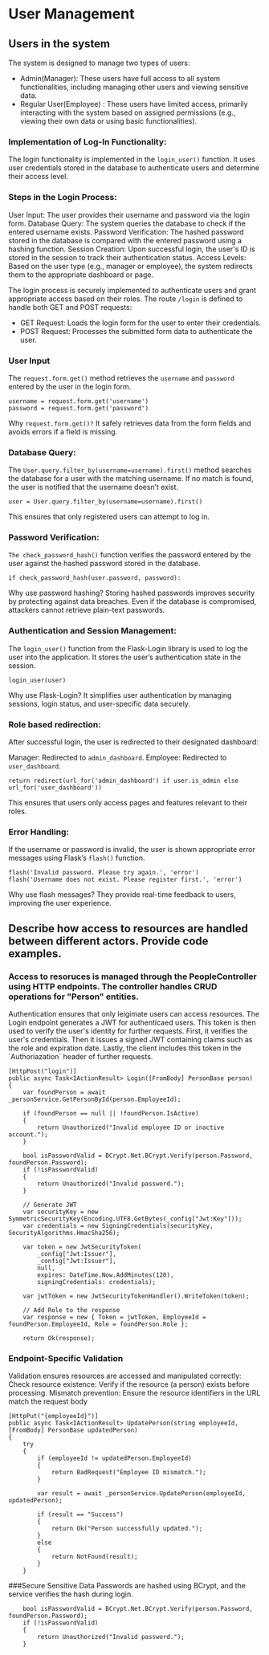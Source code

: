 # User Management

## Users in the system
The system is designed to manage two types of users:
* Admin(Manager): These users have full access to all system functionalities, including managing other users and viewing sensitive data.
* Regular User(Employee) : These users have limited access, primarily interacting with the system based on assigned permissions (e.g., viewing their own data or using basic functionalities).

### Implementation of Log-In Functionality:
The login functionality is implemented in the `login_user()` function. It uses user credentials stored in the database to authenticate users and determine their access level.

### Steps in the Login Process:
User Input: The user provides their username and password via the login form.
Database Query: The system queries the database to check if the entered username exists.
Password Verification: The hashed password stored in the database is compared with the entered password using a hashing function.
Session Creation: Upon successful login, the user's ID is stored in the session to track their authentication status.
Access Levels: Based on the user type (e.g., manager or employee), the system redirects them to the appropriate dashboard or page.

The login process is securely implemented to authenticate users and grant appropriate access based on their roles.
The route `/login` is defined to handle both GET and POST requests:
* GET Request: Loads the login form for the user to enter their credentials.
* POST Request: Processes the submitted form data to authenticate the user.

### User Input
  The `request.form.get()` method retrieves the `username` and `password` entered by the user in the login form.
```
username = request.form.get('username')
password = request.form.get('password')
```
Why `request.form.get()?`
It safely retrieves data from the form fields and avoids errors if a field is missing.

### Database Query:
The `User.query.filter_by(username=username).first()` method searches the database for a user with the matching username. If no match is found, the user is notified that the username doesn’t exist.

```user = User.query.filter_by(username=username).first()```

This ensures that only registered users can attempt to log in.

### Password Verification:
`The check_password_hash()` function verifies the password entered by the user against the hashed password stored in the database.
```
if check_password_hash(user.password, password):
```
Why use password hashing?
Storing hashed passwords improves security by protecting against data breaches. Even if the database is compromised, attackers cannot retrieve plain-text passwords.

### Authentication and Session Management:
The `login_user()` function from the Flask-Login library is used to log the user into the application. It stores the user’s authentication state in the session.
```
login_user(user)
```
Why use Flask-Login?
It simplifies user authentication by managing sessions, login status, and user-specific data securely.

### Role based redirection:

After successful login, the user is redirected to their designated dashboard:

Manager: Redirected to `admin_dashboard`.
Employee: Redirected to `user_dashboard`.
```
return redirect(url_for('admin_dashboard') if user.is_admin else url_for('user_dashboard'))
```

This ensures that users only access pages and features relevant to their roles.

### Error Handling:

If the username or password is invalid, the user is shown appropriate error messages using Flask’s `flash()` function.
```
flash('Invalid password. Please try again.', 'error')
flash('Username does not exist. Please register first.', 'error')
```

Why use flash messages?
They provide real-time feedback to users, improving the user experience.

## Describe how access to resources are handled between different actors. Provide code examples. 

### Access to resoruces is managed through the PeopleController using HTTP endpoints. The controller handles CRUD operations for "Person" entities.

Authentication ensures that only leigimate users can access resources. The Login endpoint generates a JWT for authenticaed users. This token is then used to verify the user's identity for further requests.
First, it verifies the user's credentials. Then it issues a signed JWT containing claims such as the role and expiration date. Lastly, the client includes this token in the ´Authoriazation´ header of further requests. 


    [HttpPost("login")]
    public async Task<IActionResult> Login([FromBody] PersonBase person)
    {
        var foundPerson = await _personService.GetPersonById(person.EmployeeId);

        if (foundPerson == null || !foundPerson.IsActive)
        {
            return Unauthorized("Invalid employee ID or inactive account.");
        }

        bool isPasswordValid = BCrypt.Net.BCrypt.Verify(person.Password, foundPerson.Password);
        if (!isPasswordValid)
        {
            return Unauthorized("Invalid password.");
        }

        // Generate JWT
        var securityKey = new SymmetricSecurityKey(Encoding.UTF8.GetBytes(_config["Jwt:Key"]));
        var credentials = new SigningCredentials(securityKey, SecurityAlgorithms.HmacSha256);

        var token = new JwtSecurityToken(
            _config["Jwt:Issuer"],
            _config["Jwt:Issuer"],
            null,
            expires: DateTime.Now.AddMinutes(120),
            signingCredentials: credentials);

        var jwtToken = new JwtSecurityTokenHandler().WriteToken(token);

        // Add Role to the response
        var response = new { Token = jwtToken, EmployeeId = foundPerson.EmployeeId, Role = foundPerson.Role };

        return Ok(response);



### Endpoint-Specific Validation
Validation ensures resources are accessed and manipulated correctly: 
Check resource existence: Verify if the resource (a person) exists before processing. 
Mismatch prevention: Ensure the resource identifiers in the URL match the request body 


    [HttpPut("{employeeId}")]
    public async Task<IActionResult> UpdatePerson(string employeeId, [FromBody] PersonBase updatedPerson)
    {
        try
        {
            if (employeeId != updatedPerson.EmployeeId)
            {
                return BadRequest("Employee ID mismatch.");
            }

            var result = await _personService.UpdatePerson(employeeId, updatedPerson);

            if (result == "Success")
            {
                return Ok("Person successfully updated.");
            }
            else
            {
                return NotFound(result);
            }
        }




###Secure Sensitive Data 
Passwords are hashed using BCrypt, and the service verifies the hash during login. 

        bool isPasswordValid = BCrypt.Net.BCrypt.Verify(person.Password, foundPerson.Password);
        if (!isPasswordValid)
        {
            return Unauthorized("Invalid password.");
        }

